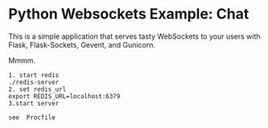 # Python Websockets Example: Chat

This is a simple application that serves tasty WebSockets to your users
with Flask, Flask-Sockets, Gevent, and Gunicorn.

Mmmm.
```
1. start redis
./redis-server 
2. set redis_url
export REDIS_URL=localhost:6379
3.start server

see  Procfile
```

